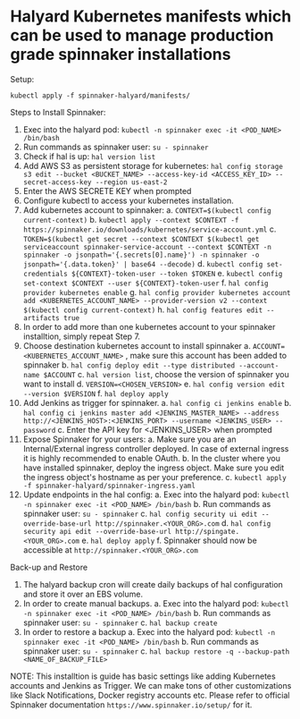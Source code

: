 # Halyard Kubernetes manifests which can be used to manage production grade spinnaker installations

Setup: 

`kubectl apply -f spinnaker-halyard/manifests/`

Steps to Install Spinnaker:

1. Exec into the halyard pod: `kubectl -n spinnaker exec -it <POD_NAME> /bin/bash`
2. Run commands as spinnaker user: `su - spinnaker`
3. Check if hal is up: `hal version list`
4. Add AWS S3 as persistent storage for kubernetes: `hal config storage s3 edit --bucket <BUCKET_NAME> --access-key-id <ACCESS_KEY_ID> --secret-access-key --region us-east-2`
5. Enter the AWS SECRETE KEY when prompted
6. Configure kubectl to access your kubernetes installation. 
7. Add kubernetes account to spinnaker: 
    a. `CONTEXT=$(kubectl config current-context)`
    b. `kubectl apply --context $CONTEXT -f https://spinnaker.io/downloads/kubernetes/service-account.yml`
    c. `TOKEN=$(kubectl get secret --context $CONTEXT $(kubectl get serviceaccount spinnaker-service-account --context $CONTEXT -n spinnaker -o jsonpath='{.secrets[0].name}') -n spinnaker -o jsonpath='{.data.token}' | base64 --decode)`
    d. `kubectl config set-credentials ${CONTEXT}-token-user --token $TOKEN`
    e. `kubectl config set-context $CONTEXT --user ${CONTEXT}-token-user`
    f. `hal config provider kubernetes enable`
    g. `hal config provider kubernetes account add ​<KUBERNETES_ACCOUNT_NAME> --provider-version v2 --context $(kubectl config current-context)`
    h. `hal config features edit --artifacts true`
8. In order to add more than one kubernetes account to your spinnaker installtion, simply repeat Step 7. 
9. Choose destination kubernetes account to install spinnaker
	a. `ACCOUNT=​<KUBERNETES_ACCOUNT_NAME>` , make sure this account has been added to spinnaker
	b. `hal config deploy edit --type distributed --account-name $ACCOUNT`
	c. `hal version list`, choose the version of spinnaker you want to install
	d. `VERSION=<CHOSEN_VERSION>`
	e. `hal config version edit --version $VERSION`
	f. `hal deploy apply`
10. Add Jenkins as trigger for spinnaker. 
	a. `hal config ci jenkins enable`
	b. `hal config ci jenkins master add <JENKINS_MASTER_NAME> --address http://<JENKINS_HOST>:<JENKINS_PORT> --username <JENKINS_USER> --password`
	c. Enter the API key for <JENKINS_USER> when prompted
11. Expose Spinnaker for your users:
	a. Make sure you are an Internal/External ingress controller deployed. In case of external ingress it is highly recommended to enable OAuth. 
	b. In the cluster where you have installed spinnaker, deploy the ingress object. Make sure you edit the ingress object's hostname as per your preference. 
	c. `kubectl apply -f spinnaker-halyard/spinnaker-ingress.yaml`
12. Update endpoints in the hal config:
	a. Exec into the halyard pod: `kubectl -n spinnaker exec -it <POD_NAME> /bin/bash`
	b. Run commands as spinnaker user: `su - spinnaker`
	c. `hal config security ui edit --override-base-url ​http://spinnaker.<YOUR_ORG>.com`
	d. `hal config security api edit --override-base-url http://spingate.<YOUR_ORG>.com`
	e. `hal deploy apply`
	f. Spinnaker should now be accessible at `http://spinnaker.<YOUR_ORG>.com`


Back-up and Restore

1. The halyard backup cron will create daily backups of hal configuration and store it over an EBS volume. 
2. In order to create manual backups.
	a. Exec into the halyard pod: `kubectl -n spinnaker exec -it <POD_NAME> /bin/bash`
	b. Run commands as spinnaker user: `su - spinnaker`
	c. `hal backup create`
3. In order to restore a backup
	a. Exec into the halyard pod: `kubectl -n spinnaker exec -it <POD_NAME> /bin/bash`
	b. Run commands as spinnaker user: `su - spinnaker`
	c. `hal backup restore -q --backup-path <NAME_OF_BACKUP_FILE>`


NOTE: This installtion is guide has basic settings like adding Kubernetes accounts and Jenkins as Trigger. We can make tons of other customizations like Slack Notifications, Docker registry accounts etc. Please refer to official Spinnaker documentation  `https://www.spinnaker.io/setup/` for it. 

